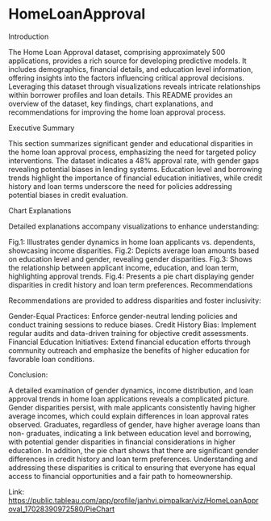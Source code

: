 # HomeLoanApproval
Introduction

The Home Loan Approval dataset, comprising approximately 500 applications, provides a rich source for developing predictive models. It includes demographics, financial details, and education level information, offering insights into the factors influencing critical approval decisions. Leveraging this dataset through visualizations reveals intricate relationships within borrower profiles and loan details. This README provides an overview of the dataset, key findings, chart explanations, and recommendations for improving the home loan approval process.

Executive Summary

This section summarizes significant gender and educational disparities in the home loan approval process, emphasizing the need for targeted policy interventions. The dataset indicates a 48% approval rate, with gender gaps revealing potential biases in lending systems. Education level and borrowing trends highlight the importance of financial education initiatives, while credit history and loan terms underscore the need for policies addressing potential biases in credit evaluation.

Chart Explanations

Detailed explanations accompany visualizations to enhance understanding:

Fig.1: Illustrates gender dynamics in home loan applicants vs. dependents, showcasing income disparities.
Fig.2: Depicts average loan amounts based on education level and gender, revealing gender disparities.
Fig.3: Shows the relationship between applicant income, education, and loan term, highlighting approval trends.
Fig.4: Presents a pie chart displaying gender disparities in credit history and loan term preferences.
Recommendations

Recommendations are provided to address disparities and foster inclusivity:

Gender-Equal Practices: Enforce gender-neutral lending policies and conduct training sessions to reduce biases.
Credit History Bias: Implement regular audits and data-driven training for objective credit assessments.
Financial Education Initiatives: Extend financial education efforts through community outreach and emphasize the benefits of higher education for favorable loan conditions.

Conclusion:

A detailed examination of gender dynamics, income distribution, and loan approval trends in home loan applications reveals a complicated picture. Gender disparities persist, with male applicants consistently having higher average incomes, which could explain differences in loan approval rates observed. Graduates, regardless of gender, have higher average loans than non- graduates, indicating a link between education level and borrowing, with potential gender disparities in financial considerations in higher education. In addition, the pie chart shows that there are significant gender differences in credit history and loan term preferences. Understanding and addressing these disparities is critical to ensuring that everyone has equal access to financial opportunities and a fair path to homeownership.

Link: https://public.tableau.com/app/profile/janhvi.pimpalkar/viz/HomeLoanApproval_17028390972580/PieChart